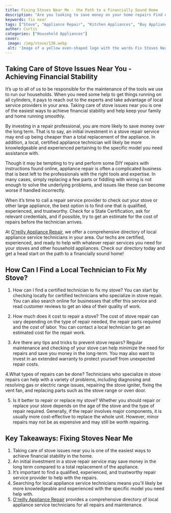 ```yaml
---
title: Fixing Stoves Near Me - the Path to a Financially Sound Home
description: "Are you looking to save money on your home repairs Find out how getting your stove fixed near you can be the path to financial stability"
keywords: fix near
tags: ["Stove", "Appliance Repair", "Kitchen Appliances", "Buy Appliance"]
author: Curtis
categories: ["Household Appliances"]
cover: 
 image: /img/stove/138.webp
 alt: 'Image of a yellow oven-shaped logo with the words Fix Stoves Near Me in bold silver text'
---
```

## Taking Care of Stove Issues Near You - Achieving Financial Stability
It’s up to all of us to be responsible for the maintenance of the tools we use to run our households. When you need some help to get things running on all cylinders, it pays to reach out to the experts and take advantage of local service providers in your area. Taking care of stove issues near you is one of the easiest ways to achieve financial stability and help keep your family and home running smoothly.

By investing in a repair professional, you are more likely to save money over the long term. That is to say, an initial investment in a stove repair service may end up being cheaper than a total replacement of the appliance. In addition, a local, certified appliance technician will likely be more knowledgeable and experienced pertaining to the specific model you need assistance with.

Though it may be tempting to try and perform some DIY repairs with instructions found online, appliance repair is often a complicated business that is best left to the professionals with the right tools and expertise. In many cases, simply replacing a few parts or fiddling with wiring is not enough to solve the underlying problems, and issues like these can become worse if handled incorrectly.

When it’s time to call a repair service provider to check out your stove or other large appliance, the best option is to find one that is qualified, experienced, and trustworthy. Check for a State Certification, ask for relevant credentials, and if possible, try to get an estimate for the cost of repairs before the technician arrives.

At [O'reilly Appliance Repair](./pages/appliance-repair-technicians), we offer a comprehensive directory of local appliance service technicians in your area. Our techs are certified, experienced, and ready to help with whatever repair services you need for your stoves and other household appliances. Check our directory today and get a head start on the path to a financially sound home!

## How Can I Find a Local Technician to Fix My Stove?

1. How can I find a certified technician to fix my stove?
You can start by checking locally for certified technicians who specialize in stove repair. You can also search online for businesses that offer this service and read customer reviews to get an idea of their quality of work. 

2. How much does it cost to repair a stove?
The cost of stove repair can vary depending on the type of repair needed, the repair parts required and the cost of labor. You can contact a local technician to get an estimated cost for the repair work.

3. Are there any tips and tricks to prevent stove repairs?
Regular maintenance and checking of your stove can help minimize the need for repairs and save you money in the long-term. You may also want to invest in an extended warranty to protect yourself from unexpected repair costs.

4.What types of repairs can be done?
Technicians who specialize in stove repairs can help with a variety of problems, including diagnosing and resolving gas or electric range issues, repairing the stove igniter, fixing the vent fan, and replacing parts such as the stove range or oven door.

5. Is it better to repair or replace my stove?
Whether you should repair or replace your stove depends on the age of the stove and the type of repair required. Generally, if the repair involves major components, it is usually more cost-effective to replace the whole unit. However, minor repairs may not be as expensive and may still be worth repairing.

## Key Takeaways: Fixing Stoves Near Me
1. Taking care of stove issues near you is one of the easiest ways to achieve financial stability in the home.
2. An initial investment in a stove repair service may save money in the long term compared to a total replacement of the appliance.
3. It’s important to find a qualified, experienced, and trustworthy repair service provider to help with the repairs.
4. Searching for local appliance service technicians means you'll likely be more knowledgeable and experienced with the specific model you need help with.
5. [O'reilly Appliance Repair](./pages/appliance-repair-technicians) provides a comprehensive directory of local appliance service technicians for all repairs and maintenance.
